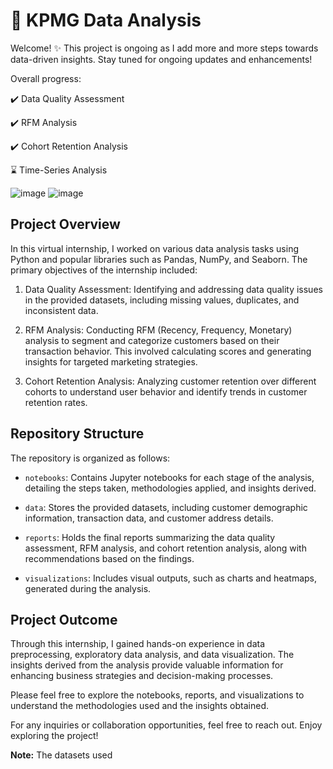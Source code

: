 # 📑 KPMG Data Analysis

Welcome! ✨ This project is ongoing as I add more and more steps towards data-driven insights. Stay tuned for ongoing updates and enhancements!

Overall progress:

✔️ Data Quality Assessment

✔️ RFM Analysis

✔️ Cohort Retention Analysis

⌛ Time-Series Analysis



![image](https://github.com/NickTimosh/KPMG_project/assets/116592259/15185a46-a235-49d0-b28f-981f3a9c4564)
![image](https://github.com/NickTimosh/KPMG_project/assets/116592259/27a4702d-56fa-4f27-a65d-f43d3f689894)




## Project Overview

In this virtual internship, I worked on various data analysis tasks using Python and popular libraries such as Pandas, NumPy, and Seaborn. The primary objectives of the internship included:

1. Data Quality Assessment: Identifying and addressing data quality issues in the provided datasets, including missing values, duplicates, and inconsistent data.

2. RFM Analysis: Conducting RFM (Recency, Frequency, Monetary) analysis to segment and categorize customers based on their transaction behavior. This involved calculating scores and generating insights for targeted marketing strategies.

3. Cohort Retention Analysis: Analyzing customer retention over different cohorts to understand user behavior and identify trends in customer retention rates.

## Repository Structure

The repository is organized as follows:

- `notebooks`: Contains Jupyter notebooks for each stage of the analysis, detailing the steps taken, methodologies applied, and insights derived.

- `data`: Stores the provided datasets, including customer demographic information, transaction data, and customer address details.

- `reports`: Holds the final reports summarizing the data quality assessment, RFM analysis, and cohort retention analysis, along with recommendations based on the findings.

- `visualizations`: Includes visual outputs, such as charts and heatmaps, generated during the analysis.

## Project Outcome

Through this internship, I gained hands-on experience in data preprocessing, exploratory data analysis, and data visualization. The insights derived from the analysis provide valuable information for enhancing business strategies and decision-making processes.

Please feel free to explore the notebooks, reports, and visualizations to understand the methodologies used and the insights obtained.

For any inquiries or collaboration opportunities, feel free to reach out. Enjoy exploring the project!

**Note:** The datasets used
